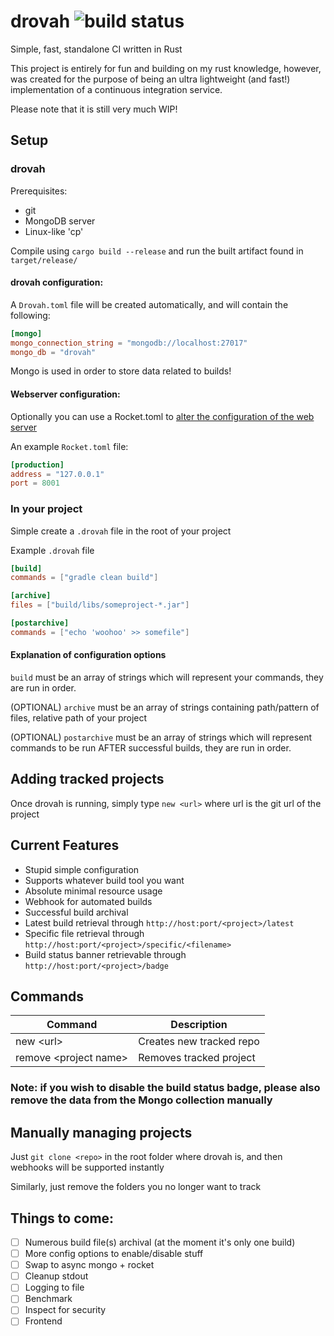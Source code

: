 # drovah ![build status](https://ci.husk.pro/drovah/badge)
Simple, fast, standalone CI written in Rust

This project is entirely for fun and building on my rust knowledge,
however, was created for the purpose of being an ultra lightweight (and fast!) implementation of a continuous integration service.

Please note that it is still very much WIP!
 
## Setup

### drovah
Prerequisites:
- git
- MongoDB server
- Linux-like 'cp'

Compile using ``cargo build --release`` 
and run the built artifact found in ``target/release/``

#### drovah configuration:
A ``Drovah.toml`` file will be created automatically, and will contain the following:

```toml
[mongo]
mongo_connection_string = "mongodb://localhost:27017"
mongo_db = "drovah"
```

Mongo is used in order to store data related to builds!

#### Webserver configuration:

Optionally you can use a Rocket.toml to [alter the configuration of the web server](https://rocket.rs/v0.4/guide/configuration/#rockettoml)

An example ``Rocket.toml`` file:
```toml
[production]
address = "127.0.0.1"
port = 8001
```

### In your project
Simple create a ``.drovah`` file in the root of your project

Example ``.drovah`` file

```toml
[build]
commands = ["gradle clean build"]

[archive]
files = ["build/libs/someproject-*.jar"]

[postarchive]
commands = ["echo 'woohoo' >> somefile"]
```

#### Explanation of configuration options
``build`` must be an array of strings which will represent your commands, they are run in order.

(OPTIONAL) ``archive`` must be an array of strings containing path/pattern of files, relative path of your project

(OPTIONAL) ``postarchive`` must be an array of strings which will represent commands to be run AFTER successful builds, they are run in order.

## Adding tracked projects

Once drovah is running, simply type ``new <url>`` where url is the git url of the project

## Current Features

- Stupid simple configuration
- Supports whatever build tool you want
- Absolute minimal resource usage
- Webhook for automated builds
- Successful build archival
- Latest build retrieval through ``http://host:port/<project>/latest``
- Specific file retrieval through ``http://host:port/<project>/specific/<filename>``
- Build status banner retrievable through ``http://host:port/<project>/badge``

## Commands

| Command | Description |
| --------------- | ---------------- |
| new \<url> | Creates new tracked repo
| remove \<project name> | Removes tracked project

### Note: if you wish to disable the build status badge, please also remove the data from the Mongo collection manually

## Manually managing projects

Just ``git clone <repo>`` in the root folder where drovah is, and then webhooks will be supported instantly

Similarly, just remove the folders you no longer want to track

## Things to come:
- [ ] Numerous build file(s) archival (at the moment it's only one build)
- [ ] More config options to enable/disable stuff
- [ ] Swap to async mongo + rocket
- [ ] Cleanup stdout
- [ ] Logging to file
- [ ] Benchmark
- [ ] Inspect for security
- [ ] Frontend